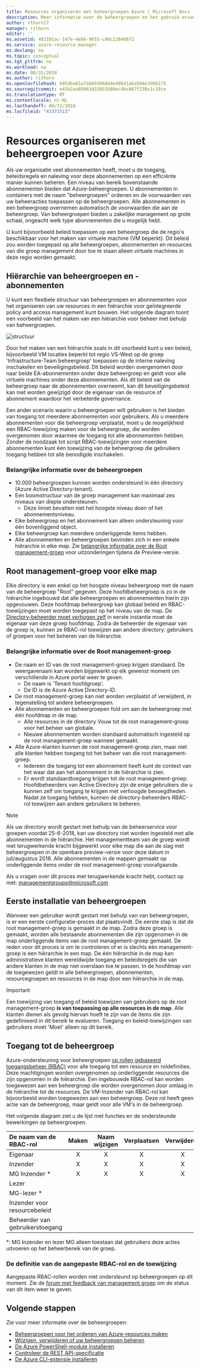 ```yaml
---
title: Resources organiseren met beheergroepen Azure | Microsoft Docs
description: Meer informatie over de beheergroepen en het gebruik ervan.
author: rthorn17
manager: rithorn
editor: ''
ms.assetid: 482191ac-147e-4eb6-9655-c40c13846672
ms.service: azure-resource-manager
ms.devlang: na
ms.topic: conceptual
ms.tgt_pltfrm: na
ms.workload: na
ms.date: 08/31/2018
ms.author: rithorn
ms.openlocfilehash: b95dba65a7ab89306844e48641aba584e3d6b175
ms.sourcegitcommit: e45b2aa85063d33853560ec4bc867f230c1c18ce
ms.translationtype: MT
ms.contentlocale: nl-NL
ms.lasthandoff: 08/31/2018
ms.locfileid: "43371513"
---
```

# <a name="organize-your-resources-with-azure-management-groups"></a>Resources organiseren met beheergroepen voor Azure

Als uw organisatie veel abonnementen heeft, moet u de toegang, beleidsregels en naleving voor deze abonnementen op een efficiënte manier kunnen beheren. Een niveau van bereik bovenstaande abonnementen bieden dat Azure-beheergroepen. U abonnementen in containers met de naam "beheergroepen" ordenen en de voorwaarden van uw beheeracties toepassen op de beheergroepen. Alle abonnementen in een beheergroep overnemen automatisch de voorwaarden die aan de beheergroep. Van beheergroepen bieden u zakelijke management op grote schaal, ongeacht welk type abonnementen die u mogelijk hebt.

U kunt bijvoorbeeld beleid toepassen op een beheergroep die de regio's beschikbaar voor het maken van virtuele machine (VM beperkt). Dit beleid zou worden toegepast op alle beheergroepen, abonnementen en resources van die groep management door toe te staan alleen virtuele machines in deze regio worden gemaakt.

## <a name="hierarchy-of-management-groups-and-subscriptions"></a>Hiërarchie van beheergroepen en -abonnementen

U kunt een flexibele structuur van beheergroepen en abonnementen voor het organiseren van uw resources in een hiërarchie voor geïntegreerde policy and access management kunt bouwen.
Het volgende diagram toont een voorbeeld van het maken van een hiërarchie voor beheer met behulp van beheergroepen.

![structuur](media/management-groups/MG_overview.png)

Door het maken van een hiërarchie zoals in dit voorbeeld kunt u een beleid, bijvoorbeeld VM locaties beperkt tot regio VS-West op de groep 'Infrastructure-Team beheergroep' toepassen op de interne naleving inschakelen en beveiligingsbeleid. Dit beleid worden overgenomen door naar beide EA-abonnementen onder deze beheergroep en geldt voor alle virtuele machines onder deze abonnementen. Als dit beleid van de beheergroep naar de abonnementen overneemt, kan dit beveiligingsbeleid kan niet worden gewijzigd door de eigenaar van de resource of abonnement waardoor het verbeterde governance.

Een ander scenario waarin u beheergroepen wilt gebruiken is het bieden van toegang tot meerdere abonnementen voor gebruikers.  Als u meerdere abonnementen voor die beheergroep verplaatst, moet u de mogelijkheid een RBAC-toewijzing maken voor de beheergroep, die worden overgenomen door waarmee de toegang tot alle abonnementen hebben.  Zonder de noodzaak tot script RBAC-toewijzingen voor meerdere abonnementen kunt één toewijzing van de beheergroep die gebruikers toegang hebben tot alle benodigde inschakelen.

### <a name="important-facts-about-management-groups"></a>Belangrijke informatie over de beheergroepen

- 10.000 beheergroepen kunnen worden ondersteund in één directory (Azure Active Directory-tenant).
- Een boomstructuur van de groep management kan maximaal zes niveaus van diepte ondersteunen.
  - Deze limiet bevatten niet het hoogste niveau doen of het abonnementsniveau.
- Elke beheergroep en het abonnement kan alleen ondersteuning voor één bovenliggend object.
- Elke beheergroep kan meerdere onderliggende items hebben.
- Alle abonnementen en beheergroepen bevinden zich in een enkele hiërarchie in elke map. Zie [belangrijke informatie over de Root management-groep](#important-facts-about-the-root-management-group) voor uitzonderingen tijdens de Preview-versie.

## <a name="root-management-group-for-each-directory"></a>Root management-groep voor elke map

Elke directory is een enkel op het hoogste niveau beheergroep met de naam van de beheergroep "Root" gegeven. Deze hoofdbeheergroep is zo in de hiërarchie ingebouwd dat alle beheergroepen en abonnementen hierin zijn opgevouwen. Deze hoofdmap beheergroep kan globaal beleid en RBAC-toewijzingen moet worden toegepast op het niveau van de map. De [Directory-beheerder moet verhogen zelf](../role-based-access-control/elevate-access-global-admin.md) in eerste instantie moet de eigenaar van deze groep hoofdmap. Zodra de beheerder de eigenaar van de groep is, kunnen ze RBAC-rol toewijzen aan andere directory: gebruikers of groepen voor het beheren van de hiërarchie.  

### <a name="important-facts-about-the-root-management-group"></a>Belangrijke informatie over de Root management-groep

- De naam en ID van de root management-groep krijgen standaard. De weergavenaam kan worden bijgewerkt op elk gewenst moment om verschillende in Azure portal weer te geven.
  - De naam is 'Tenant hoofdgroep'.
  - De ID is de Azure Active Directory-ID.
- De root management-groep kan niet worden verplaatst of verwijderd, in tegenstelling tot andere beheergroepen.  
- Alle abonnementen en beheergroepen fold om aan de beheergroep met één hoofdmap in de map.
  - Alle resources in de directory Vouw tot de root management-groep voor het beheer van globale.
  - Nieuwe abonnementen worden standaard automatisch ingesteld op de root management-groep wanneer gemaakt.
- Alle Azure-klanten kunnen de root management-groep zien, maar niet alle klanten hebben toegang tot het beheer van die root management-groep.
  - Iedereen die toegang tot een abonnement heeft kunt de context van het waar dat aan het abonnement in de hiërarchie is zien.  
  - Er wordt standaardtoegang krijgen tot de root management-groep. Hoofdbeheerders van Active Directory zijn de enige gebruikers die u kunnen zelf om toegang te krijgen met verhoogde bevoegdheden.  Nadat ze toegang hebben, kunnen de directory-beheerders RBAC-rol toewijzen aan andere gebruikers te beheren.  

>[!NOTE]
>Als uw directory wordt gestart met behulp van de beheerservice voor groepen voordat 25-6-2018, kan uw directory niet worden ingesteld met alle abonnementen in de hiërarchie. Het managementteam van de groep wordt met terugwerkende kracht bijgewerkt voor elke map die aan de slag met beheergroepen in de openbare preview-versie voor deze datum in juli/augustus 2018. Alle abonnementen in de mappen gemaakt op onderliggende items onder de root management-groep voorafgaande.  
>
>Als u vragen over dit proces met terugwerkende kracht hebt, contact op met: managementgroups@microsoft.com  
  
## <a name="initial-setup-of-management-groups"></a>Eerste installatie van beheergroepen

Wanneer een gebruiker wordt gestart met behulp van van beheergroepen, is er een eerste configuratie-proces dat plaatsvindt. De eerste stap is dat de root management-groep is gemaakt in de map. Zodra deze groep is gemaakt, worden alle bestaande abonnementen die zijn opgenomen in de map onderliggende items van de root management-groep gemaakt.  De reden voor dit proces is om te controleren of er is slechts één management-groep is een hiërarchie in een map.  De één hiërarchie in de map kan administratieve klanten wereldwijde toegang en beleidsregels die van andere klanten in de map niet overslaan toe te passen. In de hoofdmap van de toegewezen geldt in alle beheergroepen, abonnementen, resourcegroepen en resources in de map door een hiërarchie in de map.  

> [!IMPORTANT]
> Een toewijzing van toegang of beleid toewijzen van gebruikers op de root management-groep **is van toepassing op alle resources in de map**. Alle klanten dienen als gevolg hiervan hoeft te zijn van de items die zijn gedefinieerd in dit bereik te evalueren.  Toegang en beleid-toewijzingen van gebruikers moet 'Moet' alleen op dit bereik.  
  
## <a name="management-group-access"></a>Toegang tot de beheergroep

Azure-ondersteuning voor beheergroepen [op rollen gebaseerd toegangsbeheer (RBAC)](../role-based-access-control/overview.md) voor alle toegang tot een resource en roldefinities. Deze machtigingen worden overgenomen op onderliggende resources die zijn opgenomen in de hiërarchie. Een ingebouwde RBAC-rol kan worden toegewezen aan een beheergroep die worden overgenomen door omlaag in de hiërarchie tot de resources.  De VM-Inzender van RBAC-rol kan bijvoorbeeld worden toegewezen aan een beheergroep. Deze rol heeft geen actie van de beheergroep, maar geldt voor alle VM's in de beheergroep.  

Het volgende diagram ziet u de lijst met functies en de ondersteunde bewerkingen op beheergroepen.

| De naam van de RBAC-rol             | Maken | Naam wijzigen | Verplaatsen | Verwijderen | Toegang toewijzen | Beleid toewijzen | Lezen  |
|:-------------------------- |:------:|:------:|:----:|:------:|:-------------:| :------------:|:-----:|
|Eigenaar                       | X      | X      | X    | X      | X             | X             | X     |
|Inzender                 | X      | X      | X    | X      |               |               | X     |
|MG Inzender *             | X      | X      | X    | X      |               |               | X     |
|Lezer                      |        |        |      |        |               |               | X     |
|MG-lezer *                  |        |        |      |        |               |               | X     |
|Inzender voor resourcebeleid |        |        |      |        |               | X             |       |
|Beheerder van gebruikerstoegang   |        |        |      |        | X             |               |       |

*: MG Inzender en lezer MG alleen toestaan dat gebruikers deze acties uitvoeren op het beheerbereik van de groep.  

### <a name="custom-rbac-role-definition-and-assignment"></a>De definitie van de aangepaste RBAC-rol en de toewijzing

Aangepaste RBAC-rollen worden niet ondersteund op beheergroepen op dit moment.  Zie de [forum met feedback van management groep](https://aka.ms/mgfeedback) om de status van dit item weer te geven.

## <a name="next-steps"></a>Volgende stappen

Zie voor meer informatie over de beheergroepen:

- [Beheergroepen voor het ordenen van Azure-resources maken](management-groups-create.md)
- [Wijzigen, verwijderen of uw beheergroepen beheren](management-groups-manage.md)
- [De Azure PowerShell-module installeren](https://www.powershellgallery.com/packages/AzureRM.ManagementGroups/0.0.1-preview)
- [Controleer de REST API-specificatie](https://github.com/Azure/azure-rest-api-specs/tree/master/specification/managementgroups/resource-manager/Microsoft.Management/preview)
- [De Azure CLI-extensie installeren](https://docs.microsoft.com/cli/azure/extension?view=azure-cli-latest#az-extension-list-available)
